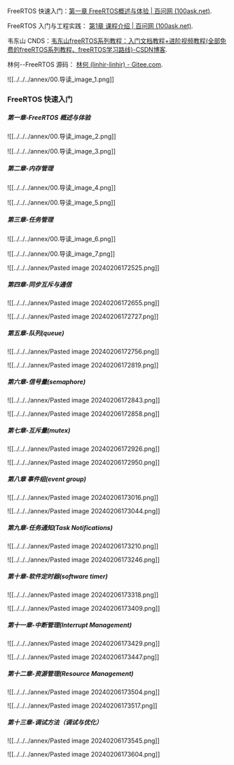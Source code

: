 

FreeRTOS 快速入门：[第一章 FreeRTOS概述与体验 | 百问网 (100ask.net)](https://rtos.100ask.net/zh/FreeRTOS/simulator/chapter1.html).

FreeRTOS 入门与工程实践： [第1章 课程介绍 | 百问网 (100ask.net)](https://rtos.100ask.net/zh/FreeRTOS/DShanMCU-F103/chapter1.html).

韦东山 CNDS：[韦东山freeRTOS系列教程：入门文档教程+进阶视频教程(全部免费的freeRTOS系列教程、freeRTOS学习路线)-CSDN博客](https://blog.csdn.net/thisway_diy/article/details/121399484).

林何--FreeRTOS 源码： [林何 (linhir-linhir) - Gitee.com](https://gitee.com/linhir-linhir).


![[../../../annex/00.导读_image_1.png]]




### FreeRTOS 快速入门

##### 第一章-FreeRTOS 概述与体验

![[../../../annex/00.导读_image_2.png]]

![[../../../annex/00.导读_image_3.png]]



##### 第二章-内存管理

![[../../../annex/00.导读_image_4.png]]

![[../../../annex/00.导读_image_5.png]]




##### 第三章-任务管理

![[../../../annex/00.导读_image_6.png]]

![[../../../annex/00.导读_image_7.png]]

![[../../../annex/Pasted image 20240206172525.png]]




##### 第四章-同步互斥与通信

![[../../../annex/Pasted image 20240206172655.png]]

![[../../../annex/Pasted image 20240206172727.png]]





##### 第五章-队列(queue)

![[../../../annex/Pasted image 20240206172756.png]]

![[../../../annex/Pasted image 20240206172819.png]]



##### 第六章-信号量(semaphore)

![[../../../annex/Pasted image 20240206172843.png]]

![[../../../annex/Pasted image 20240206172858.png]]



##### 第七章-互斥量(mutex)

![[../../../annex/Pasted image 20240206172926.png]]

![[../../../annex/Pasted image 20240206172950.png]]





#####     第八章 事件组(event group)

![[../../../annex/Pasted image 20240206173016.png]]

![[../../../annex/Pasted image 20240206173044.png]]






##### 第九章-任务通知(Task Notifications)

![[../../../annex/Pasted image 20240206173210.png]]

![[../../../annex/Pasted image 20240206173246.png]]






##### 第十章-软件定时器(software timer)

![[../../../annex/Pasted image 20240206173318.png]]

![[../../../annex/Pasted image 20240206173409.png]]





##### 第十一章-中断管理(Interrupt Management)

![[../../../annex/Pasted image 20240206173429.png]]

![[../../../annex/Pasted image 20240206173447.png]]





##### 第十二章-资源管理(Resource Management)

![[../../../annex/Pasted image 20240206173504.png]]

![[../../../annex/Pasted image 20240206173517.png]]



##### 第十三章-调试方法（调试与优化）

![[../../../annex/Pasted image 20240206173545.png]]

![[../../../annex/Pasted image 20240206173604.png]]



















































